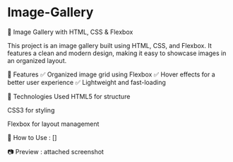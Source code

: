 # Image-Gallery

📸 Image Gallery with HTML, CSS & Flexbox

This project is an image gallery built using HTML, CSS, and Flexbox. 
It features a clean and modern design, making it easy to showcase images in an organized layout.

🚀 Features
✅ Organized image grid using Flexbox
✅ Hover effects for a better user experience
✅ Lightweight and fast-loading

📂 Technologies Used
HTML5 for structure

CSS3 for styling

Flexbox for layout management

🎯 How to Use : []

📷 Preview : attached screenshot
